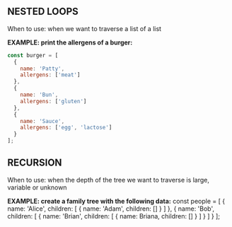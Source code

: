 ## NESTED LOOPS

When to use: when we want to traverse a list of a list

**EXAMPLE: print the allergens of a burger:**

```js
const burger = [
  {
    name: 'Patty',
    allergens: ['meat']
  },
  {
    name: 'Bun',
    allergens: ['gluten']
  },
  {
    name: 'Sauce',
    allergens: ['egg', 'lactose']
  }
];
```

## RECURSION

When to use: when the depth of the tree we want to traverse is large, variable or unknown

**EXAMPLE: create a family tree with the following data:**
const people = [
{
name: 'Alice',
children: [
{
name: 'Adam',
children: []
}
]
},
{
name: 'Bob',
children: [
{
name: 'Brian',
children: [
{
name: Briana,
children: []
}
]
}
]
}
];
